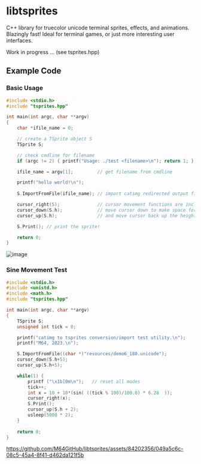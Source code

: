 # libtsprites
C++ library for truecolor unicode terminal sprites, effects, and animations. Blazingly fast! Ideal for terminal games, or just more interesting user interfaces.

Work in progress ...
(see tsprites.hpp)

## Example Code

### Basic Usage

```C++
#include <stdio.h>
#include "tsprites.hpp"

int main(int argc, char **argv)
{
    char *ifile_name = 0;

    // create a TSprite object S
    TSprite S;

    // check cmdline for filename
    if (argc != 2) { printf("Usage: ./test <filename>\n"); return 1; }

    ifile_name = argv[1];         // get filename from cmdline

    printf("hello world!\n");
    
    S.ImportFromFile(ifile_name); // import catimg redirected output file

    cursor_right(5);              // cursor movement functions are included
    cursor_down(S.h);             // move cursor down to make space for the sprite
    cursor_up(S.h);               // and move cursor back up the height of the sprite

    S.Print(); // print the sprite!

    return 0;
}
```
![image](https://github.com/M64GitHub/libtsprites/assets/84202356/53995d62-ef77-4bd9-be4d-c3d081ebb1f1)

### Sine Movement Test 
```C++
#include <stdio.h>
#include <unistd.h>
#include <math.h>
#include "tsprites.hpp"

int main(int argc, char **argv)
{
    TSprite S;
    unsigned int tick = 0;

    printf("catimg to tsprites conversion/import test utility.\n");
    printf("M64, 2023.\n");

    S.ImportFromFile((char *)"resources/demo6_180.unicode");
    cursor_down(S.h+5);
    cursor_up(S.h+5);

    while(1) {
        printf ("\x1b[0m\n");   // reset all modes
        tick++;
        int x = 10 + 10*(sin( ((tick % 100)/100.0) * 6.28  ));
        cursor_right(x);
        S.Print();
        cursor_up(S.h + 2);
        usleep(5000 * 2);
    }
    
    return 0;
}
```


https://github.com/M64GitHub/libtsprites/assets/84202356/049a5c6c-08c5-45a4-8f41-d462da121f5b




